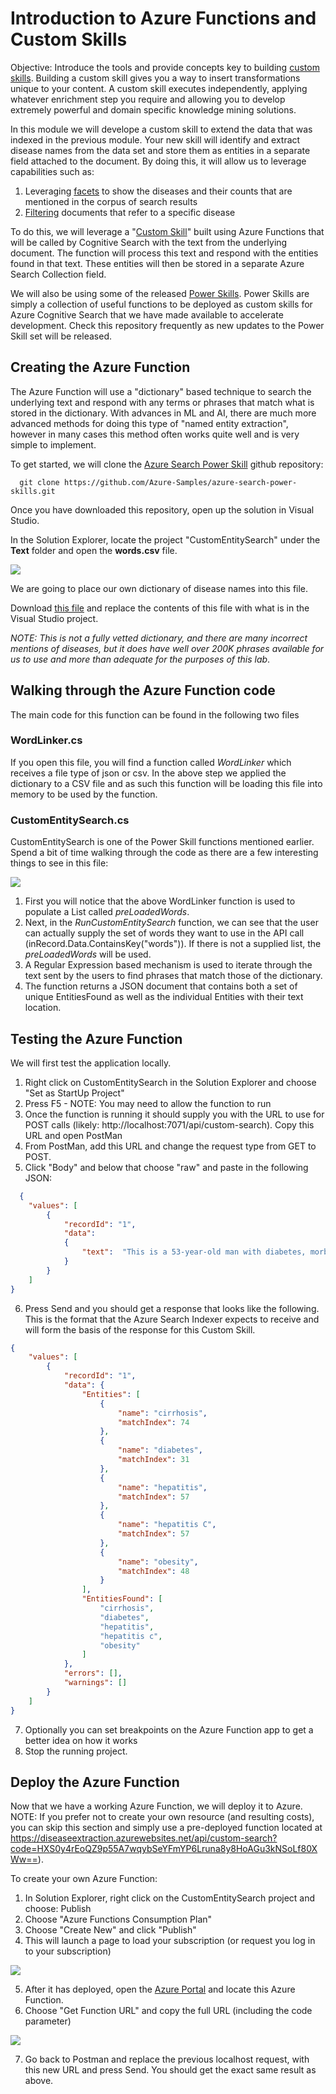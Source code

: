 # Introduction to Azure Functions and Custom Skills
Objective: Introduce the tools and provide concepts key to building [custom skills](https://docs.microsoft.com/en-us/azure/search/cognitive-search-custom-skill-interface). Building a custom skill gives you a way to insert transformations unique to your content. A custom skill executes independently, applying whatever enrichment step you require and allowing you to develop extremely powerful and domain specific knowledge mining solutions.  

In this module we will develope a custom skill to extend the data that was indexed in the previous module.  Your new skill will identify and extract disease names from the data set and store them as entities in a separate field attached to the document.  By doing this, it will allow us to leverage capabilities such as:

1) Leveraging [facets](https://docs.microsoft.com/en-us/azure/search/search-filters-facets) to show the diseases and their counts that are mentioned in the corpus of search results
2) [Filtering](https://docs.microsoft.com/en-us/azure/search/search-filters) documents that refer to a specific disease

To do this, we will leverage a "[Custom Skill](https://docs.microsoft.com/en-us/azure/search/cognitive-search-custom-skill-web-api)" built using Azure Functions that will be called by Cognitive Search with the text from the underlying document.  The function will process this text and respond with the entities found in that text.  These entities will then be stored in a separate Azure Search Collection field.

We will also be using some of the released [Power Skills](https://azure.microsoft.com/en-us/resources/samples/azure-search-power-skills/).  Power Skills are simply a collection of useful functions to be deployed as custom skills for Azure Cognitive Search that we have made available to accelerate development.  Check this repository frequently as new updates to the Power Skill set will be released.

## Creating the Azure Function

The Azure Function will use a "dictionary" based technique to search the underlying text and respond with any terms or phrases that match what is stored in the dictionary.  With advances in ML and AI, there are much more advanced methods for doing this type of "named entity extraction", however in many cases this method often works quite well and is very simple to implement.  

To get started, we will clone the [Azure Search Power Skill](https://github.com/Azure-Samples/azure-search-power-skills) github repository: 
```
  git clone https://github.com/Azure-Samples/azure-search-power-skills.git
```
Once you have downloaded this repository, open up the solution in Visual Studio.  

In the Solution Explorer, locate the project "CustomEntitySearch" under the **Text** folder and open the **words.csv** file.

![](images/wordscsv.png)

We are going to place our own dictionary of disease names into this file.    

Download [this file](https://kmworkshop.blob.core.windows.net/workshop-lab-files/words.csv) and replace the contents of this file with what is in the Visual Studio project.   

  *NOTE: This is not a fully vetted dictionary, and there are many incorrect mentions of diseases, but it does have well over 200K phrases available for us to use and more than adequate for the purposes of this lab*.

## Walking through the Azure Function code

The main code for this function can be found in the following two files

### WordLinker.cs

If you open this file, you will find a function called *WordLinker* which receives a file type of json or csv.  In the above step we applied the dictionary to a CSV file and as such this function will be loading this file into memory to be used by the function.

### CustomEntitySearch.cs

CustomEntitySearch is one of the Power Skill functions mentioned earlier.  Spend a bit of time walking through the code as there are a few interesting things to see in this file: 

![](images/customentity.png)

1) First you will notice that the above WordLinker function is used to populate a List called *preLoadedWords*.
2) Next, in the *RunCustomEntitySearch* function, we can see that the user can actually supply the set of words they want to use in the API call (inRecord.Data.ContainsKey("words")).  If there is not a supplied list, the *preLoadedWords* will be used.
3) A Regular Expression based mechanism is used to iterate through the text sent by the users to find phrases that match those of the dictionary.  
4) The function returns a JSON document that contains both a set of unique EntitiesFound as well as the individual Entities with their text location.

## Testing the Azure Function

We will first test the application locally.  

1) Right click on CustomEntitySearch in the Solution Explorer and choose "Set as StartUp Project"
2) Press F5 - NOTE: You may need to allow the function to run
3) Once the function is running it should supply you with the URL to use for POST calls (likely: http://localhost:7071/api/custom-search).  Copy this URL and open PostMan
4) From PostMan, add this URL and change the request type from GET to POST.
5) Click "Body" and below that choose "raw" and paste in the following JSON:

```json
  {
    "values": [
        {
            "recordId": "1",
            "data":
            {
                "text":  "This is a 53-year-old man with diabetes, morbid obesity, hepatitis C, and cirrhosis."
            }
        }
    ]
}
```

6) Press Send and you should get a response that looks like the following.  This is the format that the Azure Search Indexer expects to receive and will form the basis of the response for this Custom Skill.


```json
{
    "values": [
        {
            "recordId": "1",
            "data": {
                "Entities": [
                    {
                        "name": "cirrhosis",
                        "matchIndex": 74
                    },
                    {
                        "name": "diabetes",
                        "matchIndex": 31
                    },
                    {
                        "name": "hepatitis",
                        "matchIndex": 57
                    },
                    {
                        "name": "hepatitis C",
                        "matchIndex": 57
                    },
                    {
                        "name": "obesity",
                        "matchIndex": 48
                    }
                ],
                "EntitiesFound": [
                    "cirrhosis",
                    "diabetes",
                    "hepatitis",
                    "hepatitis c",
                    "obesity"
                ]
            },
            "errors": [],
            "warnings": []
        }
    ]
}
```
7) Optionally you can set breakpoints on the Azure Function app to get a better idea on how it works
8) Stop the running project.

## Deploy the Azure Function

Now that we have a working Azure Function, we will deploy it to Azure.  NOTE: If you prefer not to create your own resource (and resulting costs), you can skip this section and simply use a pre-deployed function located at https://diseaseextraction.azurewebsites.net/api/custom-search?code=HXS0y4rEoQZ9p55A7wqybSeYFmYP6Lruna8y8HoAGu3kNSoLf80XWw==).

To create your own Azure Function:
1) In Solution Explorer, right click on the CustomEntitySearch project and choose: Publish
2) Choose "Azure Functions Consumption Plan"
3) Choose "Create New" and click "Publish"
4) This will launch a page to load your subscription (or request you log in to your subscription)

![](images/new-appservice.png)

5) After it has deployed, open the [Azure Portal](https://portal.azure.com) and locate this Azure Function.
6) Choose "Get Function URL" and copy the full URL (including the code parameter)

![](images/function-url.png)

7) Go back to Postman and replace the previous localhost request, with this new URL and press Send.  You should get the exact same result as above.

